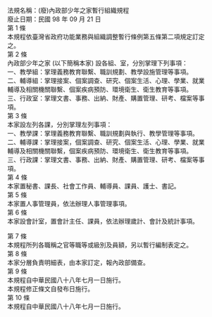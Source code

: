 法規名稱：(廢)內政部少年之家暫行組織規程  
廢止日期：民國 98 年 09 月 21 日  
第 1 條  
本規程依臺灣省政府功能業務與組織調整暫行條例第五條第二項規定訂定  
之。  
第 2 條  
內政部少年之家 (以下簡稱本家) 設各組、室，分別掌理下列事項：  
一、教學組：掌理義務教育聯繫、職訓規劃、教學設施管理等事項。  
二、輔導組：掌理接案、個案調查、研究、個案生活、心理、學業、就業  
輔導及相關機關聯繫、個案疾病預防、環境衛生、衛生教育等事項。  
三、行政室：掌理文書、事務、出納、財產、購置管理、研考、檔案等事  
項。  
第 3 條  
本家設左列各課，分別掌理左列事項：  
一、教學課：掌理義務教育聯繫、職訓規劃與執行、教學管理等事項。  
二、輔導課：掌理接案，個案調查、研究、個案生活、心理、學業、就業  
輔導及相關機關聯繫，個案疾病預防、環境衛生、衛生教育等事項。  
三、行政課：掌理文書、事務、出納、財產、購置管理、研考、檔案等事  
項。  
第 4 條  
本家置秘書、課長、社會工作員、輔導員、課員、護士、書記。  
第 5 條  
本家置人事管理員，依法辦理人事管理事項。  
第 6 條  
本家設會計室，置會計主任、課員，依法辦理歲計、會計及統計事項。  


第 7 條  
本規程所列各職稱之官等職等或級別及員額，另以暫行編制表定之。  
第 8 條  
本家分層負責明細表，由本家訂定，報內政部備查。  
第 9 條  
本規程自中華民國八十八年七月一日施行。  
本規程修正條文自發布日施行。  
第 10 條  
本規程自中華民國八十八年七月一日施行。  


